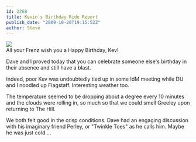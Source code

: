 ```yaml
---
id: 2268
title: Kevin's Birthday Ride Report
publish_date: "2009-10-20T19:15:52Z"
author: Steve
---
```


![](http://lh6.ggpht.com/_zoD15FRZxcs/SuHeNeMPfXI/AAAAAAAABKw/29Csye0J4Ig/s2400/k-no-star-wars.jpg)  
All your Frenz wish you a Happy Birthday, Kev!

Dave and I proved today that you can celebrate someone else's birthday in their absence and still have a blast.

Indeed, poor Kev was undoubtedly tied up in some IdM meeting while DU and I noodled up Flagstaff. Interesting weather too.

The temperature seemed to be dropping about a degree every 10 minutes and the clouds were rolling in, so much so that we could smell Greeley upon returning to The Hill.

We both felt good in the crisp conditions. Dave had an engaging discussion with his imaginary friend Perley, or "Twinkle Toes" as he calls him. Maybe he was just cold....
